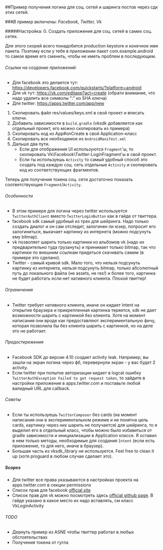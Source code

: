 ##Пример получения логина для соц. сетей и шаринга постов через сдк этих сетей.

###_В пример включены: Facebook, Twitter, Vk_

#####Настройка:
0. Создать приложения для соц. сетей в самих соц. сетях.

Для этого скорей всего понадобится production keystore и конечное имя пакета.
Поэтому если у тебя в приложении пакет com.example.android то самое время его сменить, чтобы не иметь проблем в последующем.

###### Ссылки на создание приложений:
* Для facebook это делается тут: https://developers.facebook.com/quickstarts/?platform=android
* Для vk тут: https://vk.com/editapp?act=create (обрати внимание, что надо удалить все символы ":" из SHA ключа)
* Для twitter: https://apps.twitter.com/app/new

1. Скопировать файл res/values/keys.xml в свой проект и вписать ключи.
2. Добавить зависимости в `build.gradle` (vksdk добавляется как отдельный проект, его можно скопировать из примера)
3. Скопировать код из App#onCreate в свой Application-класс
4. Скопировать все необходимое из `AndroidManifest.xml`
5. Дальше два пути.
    * Если для отображения UI используются `Fragment`'ы, то скопировать Vk\Facebook\Twitter-LoginFragment'ы в свой проект.
    * Если ты используешь `Activity` то самый удобный способ это создать под каждую соц. сеть отдельные `Activity`
    и скопировать код из соответствующих фрагментов.

Теперь для получения токена соц. сети достаточно показать соответствующие `Fragment`/`Activity`.

###### Особенности
* В этом примере для логина через twitter используется `TwitterAuthClient` вместо `TwitterLoginButton` как в гайде от твиттера.
* facebook sdk самый удобный из трех для шейринга. Надо только создать диалог и он сам отследит, залогинен ли юзер, попросит его залогиниться, выкачает картинку из интернета (можно подсунуть ему bitmap). 
* vk позволяет шарить только картинки из альбомов vk (надо их предварительно туда грузануть) и принимает только bitmap, так что картинки по внешним ссылкам придеться скачивать самим (в примере это сделано). 
* Twitter - самый кривой sdk. Мало того, что нельзя подсунуть картинку из интернета, нельзя подсунуть bitmap, только абсолютный путь до локального файла (не assets, не res!) и более того, картинка не будет работать если нет нативного клиента. Плохой твиттер!

###### Ограничения
* Twitter требует нативного клиента, иначе он кидает Intent на открытие браузера и прикрепленная картинка теряется, sdk не дает возможности шарить с картинкой без клиента. Хотя на момент написания они вроде как предоставляют экспериментальную фичу, которая позволила бы без клиента шарить с картинкой, но на деле это не работает.

###### Предостережения
* Facebook SDK до версии 4.10 создает activity leak. Например, вы зашли на экран логина через фб, перевернули экран - у вас будет 2 activity.
* Если twitter при попытке авторизации кидает в logcat ошибку `TwitterAuthException Failed to get request token`, то зайдите в настройки приложения в apps.twitter.com и поставьте любой валидный URL для callback.

###### Советы
* Если ты используешь `TwitterComposer` без cards (на момент написания они в экспериментальном режиме и не понятна цель cards, картинку через них шарить не получается) для шейринга, то я выделил его в отдельный класс, чтобы можно было избавиться от gradle зависимости и инициализации в Application классе. Я оставил в нем только методы, необходимые для создания `Intent` (если есть приложение, то для него, иначе в браузер).
* Большая часть из vksdk_library не используется. Feel free to clean it up (хотя proguard в любом случае сделает это).

##### Scopes
* Для twitter все права указываются в настройках проекта на apps.twitter.com в секции permissions
* Список прав для facebook [official site](https://developers.facebook.com/docs/facebook-login/permissions)
* Список прав для vk можно посмотреть здесь [official github page](https://github.com/VKCOM/vk-android-sdk/blob/master/vksdk_library/src/main/java/com/vk/sdk/VKScope.java).
В гайде указано в какое место их надо вставлять, см класс VkLoginActivity

###### TODO
* Дернуть пример из ASNE чтобы твиттер работал в любых обстоятельствах
* Получения токена от гугла
